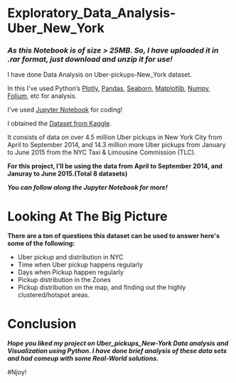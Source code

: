 # Exploratory_Data_Analysis-Uber_New_York

### ***As this Notebook is of size > 25MB. So, I have uploaded it in .rar format, just download and unzip it for use!***

I have done Data Analysis on Uber-pickups-New_York dataset.

In this I've used Python’s [Plotly](https://plotly.com/python/getting-started/#:~:text=Plotly%20for%20Python.-,Overview,3%2Ddimensional%20use%2Dcases.), [Pandas](https://pandas.pydata.org/), [Seaborn](https://seaborn.pydata.org/), [Matplotlib](https://matplotlib.org/), [Numpy](https://numpy.org/), [Folium](http://python-visualization.github.io/folium/), etc for analysis.

I've used [Jupyter Notebook](https://jupyter.org/) for coding!

I obtained the [Dataset from Kaggle](https://www.kaggle.com/fivethirtyeight/uber-pickups-in-new-york-city). 

It consists of data on over 4.5 million Uber pickups in New York City from April to September 2014, and 14.3 million more Uber pickups from January to June 2015 from the NYC Taxi & Limousine Commission (TLC). 

**For this project, I’ll be using the data from April to September 2014, and Januray to June 2015.(Total 8 datasets)**

***You can follow along the Jupyter Notebook for more!***

# Looking At The Big Picture

**There are a ton of questions this dataset can be used to answer here's some of the following:**
* Uber pickup and distribution in NYC
* Time when Uber pickup happens regularly
* Days when Pickup happen regularly
* Pickup distribution in the Zones
* Pickup distribution on the map, and finding out the highly clustered/hotspot areas.

# Conclusion

***Hope you liked my project on Uber_pickups_New-York Data analysis and Visualization using Python. I have done brief analysis of these data sets and had comeup with some Real-World solutions.***

#Njoy!
